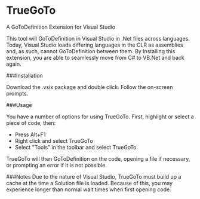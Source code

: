 TrueGoTo
===========

A GoToDefinition Extension for Visual Studio

This tool will GoToDefinition in Visual Studio in .Net files across languages. 
Today, Visual Studio loads differing languages in the CLR as assemblies and, as such, cannot GoToDefinition between
them. By Installing this extension, you are able to seamlessly move from C# to VB.Net and back again.


###Installation

Download the .vsix package and double click. Follow the on-screen prompts.

###Usage

You have a number of options for using TrueGoTo. First, highlight or select a piece of code, then:
* Press Alt+F1
* Right click and select TrueGoTo
* Select "Tools" in the toolbar and select TrueGoTo

TrueGoTo will then GoToDefinition on the code, opening a file if necessary, or prompting an error if it is not possible.

###Notes
Due to the nature of Visual Studio, TrueGoTo must build up a cache at the time a Solution file is loaded. Because of this,
you may experience longer than normal wait times when first opening code.
